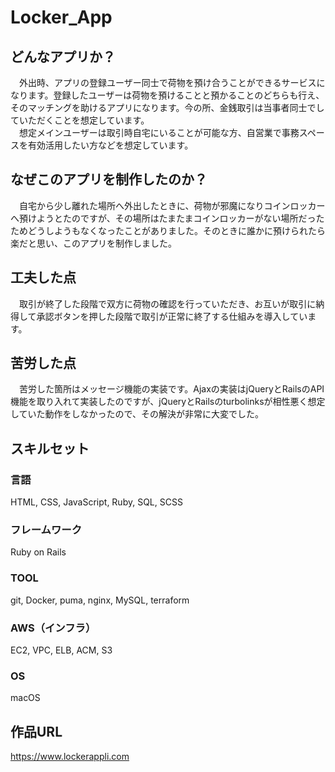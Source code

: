 # Locker_App
## どんなアプリか？
　外出時、アプリの登録ユーザー同士で荷物を預け合うことができるサービスになります。登録したユーザーは荷物を預けることと預かることのどちらも行え、そのマッチングを助けるアプリになります。今の所、金銭取引は当事者同士でしていただくことを想定しています。<br>　想定メインユーザーは取引時自宅にいることが可能な方、自営業で事務スペースを有効活用したい方などを想定しています。
## なぜこのアプリを制作したのか？
　自宅から少し離れた場所へ外出したときに、荷物が邪魔になりコインロッカーへ預けようとたのですが、その場所はたまたまコインロッカーがない場所だったためどうしようもなくなったことがありました。そのときに誰かに預けられたら楽だと思い、このアプリを制作しました。
## 工夫した点
　取引が終了した段階で双方に荷物の確認を行っていただき、お互いが取引に納得して承認ボタンを押した段階で取引が正常に終了する仕組みを導入しています。
## 苦労した点
　苦労した箇所はメッセージ機能の実装です。Ajaxの実装はjQueryとRailsのAPI機能を取り入れて実装したのですが、jQueryとRailsのturbolinksが相性悪く想定していた動作をしなかったので、その解決が非常に大変でした。
## スキルセット
### 言語
HTML, CSS, JavaScript, Ruby, SQL, SCSS
### フレームワーク
Ruby on Rails
### TOOL
git, Docker, puma, nginx, MySQL, terraform
### AWS（インフラ）
EC2, VPC, ELB, ACM, S3
### OS
macOS
## 作品URL
https://www.lockerappli.com

